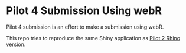 # Pilot 4 Submission Using webR

Pilot 4 submission is an effort to make a submission using webR.

This repo tries to reproduce the same Shiny application as [Pilot 2 Rhino version](https://github.com/Appsilon/rhino-fda-pilot).
